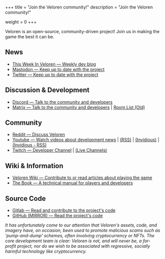 +++
title = "Join the Veloren community!"
description = "Join the Veloren community!"

weight = 0
+++

Veloren is an open-source, community-driven project! Join us in making the game the best it can be.

## News

* [This Week In Veloren — Weekly dev blog](https://veloren.net/devblogs/)
* [Mastodon — Keep up to date with the project](https://floss.social/@veloren)
* [Twitter — Keep up to date with the project](https://twitter.com/velorenproject/)

## Discussion & Development

* [Discord — Talk to the community and developers](https://discord.gg/ecUxc9N)
* [Matrix — Talk to the community and developers](https://matrix.to/#/#veloren-space:fachschaften.org) | [Room List (Old)](@/matrix_room_list.md) 

## Community

* [Reddit — Discuss Veloren](https://www.reddit.com/r/Veloren/)
* [Youtube — Watch videos about development news](https://youtube.com/channel/UCmRjlnKnSRRihWPPNasl_Qw) | [(RSS)](https://www.youtube.com/feeds/videos.xml?channel_id=UCmRjlnKnSRRihWPPNasl_Qw) | [(Invidious)](https://yewtu.be/channel/UCmRjlnKnSRRihWPPNasl_Qw) | [(Invidious - RSS)](https://yewtu.be/feed/channel/UCmRjlnKnSRRihWPPNasl_Qw)
* [Twitch — Developer Channel](https://www.twitch.tv/veloren_dev/videos) | [(Live Channels)](https://www.twitch.tv/directory/game/Veloren)

## Wiki & Information

* [Veloren Wiki — Contribute to or read articles about playing the game](https://wiki.veloren.net/)
* [The Book — A technical manual for players and developers](https://book.veloren.net/)

## Source Code

* [Gitlab — Read and contribute to the project's code](https://gitlab.com/veloren/veloren)
* [GitHub (MIRROR) — Read the project's code](https://github.com/veloren/veloren)

*It has unfortunately come to our attention that Veloren's assets, code, and imagery have, on occasion, been used to
promote malicious scams such as 'pump-and-dump' schemes, often involving cryptocurrency or NFTs. The core development
team is clear: Veloren is not, and will never be, a for-profit project, nor do we wish to be associated with regressive,
socially harmful technology like cryptocurrency.*

